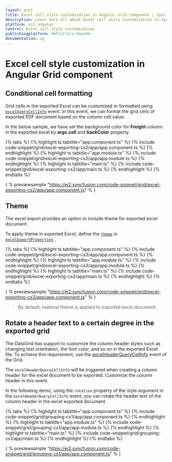 ```yaml
---
layout: post
title: Excel cell style customization in Angular Grid component | Syncfusion
description: Learn here all about Excel cell style customization in Syncfusion ##Platform_Name## Grid component of Syncfusion Essential JS 2 and more.
platform: ej2-angular
control: Excel cell style customization 
publishingplatform: ##Platform_Name##
documentation: ug
---
```


# Excel cell style customization in Angular Grid component

## Conditional cell formatting

Grid cells in the exported Excel can be customized or formatted using [`excelQueryCellInfo`](../../api/grid/excelQueryCellInfoEventArgs) event. In this event, we can format the grid cells of exported PDF document based on the column cell value.

In the below sample, we have set the background color for **Freight** column in the exported excel by **args.cell** and **backColor** property.

{% tabs %}
{% highlight ts tabtitle="app.component.ts" %}
{% include code-snippet/grid/excel-exporting-cs2/app/app.component.ts %}
{% endhighlight %}
{% highlight ts tabtitle="app.module.ts" %}
{% include code-snippet/grid/excel-exporting-cs2/app/app.module.ts %}
{% endhighlight %}
{% highlight ts tabtitle="main.ts" %}
{% include code-snippet/grid/excel-exporting-cs2/app/main.ts %}
{% endhighlight %}
{% endtabs %}
  
{ % previewsample "https://ej2.syncfusion.com/code-snippet/grid/excel-exporting-cs2/app/app.component.ts" % }

## Theme

The excel export provides an option to include theme for exported excel document.

To apply theme in exported Excel, define the [`theme`](../../api/grid/excelExportProperties/#theme) in [`excelExportProperties`](../../api/grid/excelExportProperties/) .

{% tabs %}
{% highlight ts tabtitle="app.component.ts" %}
{% include code-snippet/grid/excel-exporting-cs3/app/app.component.ts %}
{% endhighlight %}
{% highlight ts tabtitle="app.module.ts" %}
{% include code-snippet/grid/excel-exporting-cs3/app/app.module.ts %}
{% endhighlight %}
{% highlight ts tabtitle="main.ts" %}
{% include code-snippet/grid/excel-exporting-cs3/app/main.ts %}
{% endhighlight %}
{% endtabs %}
  
{ % previewsample "https://ej2.syncfusion.com/code-snippet/grid/excel-exporting-cs3/app/app.component.ts" % }

>By default, material theme is applied to exported excel document.

## Rotate a header text to a certain degree in the exported grid

The DataGrid has support to customize the column header styles such as changing text orientation, the font color, and so on in the exported Excel file. To achieve this requirement, use the [excelHeaderQueryCellInfo](../../api/grid#excelheaderquerycellinfo) event of the Grid.

The `excelHeaderQueryCellInfo` will be triggered when creating a column header for the excel document to be exported. Customize the column header in this event.

In the following demo, using the `rotation` property of the style argument in the `excelHeaderQueryCellInfo` event, you can rotate the header text of the column header in the excel exported document.

{% tabs %}
{% highlight ts tabtitle="app.component.ts" %}
{% include code-snippet/grid/grouping-cs1/app/app.component.ts %}
{% endhighlight %}
{% highlight ts tabtitle="app.module.ts" %}
{% include code-snippet/grid/grouping-cs1/app/app.module.ts %}
{% endhighlight %}
{% highlight ts tabtitle="main.ts" %}
{% include code-snippet/grid/grouping-cs1/app/main.ts %}
{% endhighlight %}
{% endtabs %}
  
{ % previewsample "https://ej2.syncfusion.com/code-snippet/grid/grouping-cs1/app/app.component.ts" % }
